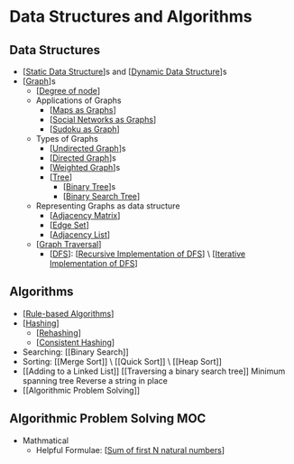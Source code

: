 # Data Structures and Algorithms

## Data Structures

- [[Static Data Structure]]s and [[Dynamic Data Structure]]s
- [[Graph]]s
  - [[Degree of node]]
  - Applications of Graphs
    - [[Maps as Graphs]]
    - [[Social Networks as Graphs]]
    - [[Sudoku as Graph]]
  - Types of Graphs
    - [[Undirected Graph]]s
    - [[Directed Graph]]s
    - [[Weighted Graph]]s
    - [[Tree]]
      - [[Binary Tree]]s
      - [[Binary Search Tree]]
  - Representing Graphs as data structure
    - [[Adjacency Matrix]]
    - [[Edge Set]]
    - [[Adjacency List]]
  - [[Graph Traversal]]
    - [[DFS]]: [[Recursive Implementation of DFS]] \ [[Iterative Implementation of DFS]]

## Algorithms

- [[Rule-based Algorithms]]
- [[Hashing]]
  - [[Rehashing]]
  - [[Consistent Hashing]]
- Searching: [[Binary Search]]
- Sorting: [[Merge Sort]] \ [[Quick Sort]] \ [[Heap Sort]]
- [[Adding to a Linked List]] [[Traversing a binary search tree]]
Minimum spanning tree
Reverse a string in place
- [[Algorithmic Problem Solving]]

## Algorithmic Problem Solving MOC

- Mathmatical
  - Helpful Formulae: [[Sum of first N natural numbers]]

[//begin]: # "Autogenerated link references for markdown compatibility"
[Static Data Structure]: <Static Data Structure> "Static Data Structure"
[Dynamic Data Structure]: <Dynamic Data Structure> "Dynamic Data Structure"
[Graph]: Graph "Graphs"
[Degree of node]: <Degree of node> "Degree of node"
[Maps as Graphs]: <Maps as Graphs> "Maps as Graphs"
[Social Networks as Graphs]: <Social Networks as Graphs> "Social Networks as Graphs"
[Sudoku as Graph]: <Sudoku as Graph> "Sudoku as Graph"
[Undirected Graph]: <Undirected Graph> "Undirected Graph"
[Directed Graph]: <Directed Graph> "Directed Graph"
[Weighted Graph]: <Weighted Graph> "Weighted Graph"
[Tree]: Tree "Tree"
[Binary Tree]: <Binary Tree> "Binary Tree"
[Binary Search Tree]: <Binary Search Tree> "Binary Search Tree"
[Adjacency Matrix]: <Adjacency Matrix> "Adjacency Matrix"
[Edge Set]: <Edge Set> "Edge Set"
[Adjacency List]: <Adjacency List> "Adjacency List"
[Graph Traversal]: <Graph Traversal> "Graph Traversal"
[DFS]: DFS "Depth-first Search (DFS)"
[Recursive Implementation of DFS]: <Recursive Implementation of DFS> "Recursive Implementation of DFS"
[Iterative Implementation of DFS]: <Iterative Implementation of DFS> "Iterative Implementation of DFS"
[Rule-based Algorithms]: <Rule-based Algorithms> "Rule-based Algorithms"
[Hashing]: Hashing "Hashing"
[Rehashing]: Rehashing "Rehashing"
[Consistent Hashing]: <Consistent Hashing> "Consistent Hashing"
[Sum of first N natural numbers]: <Sum of first N natural numbers> "Sum of first N natural numbers"
[//end]: # "Autogenerated link references"
